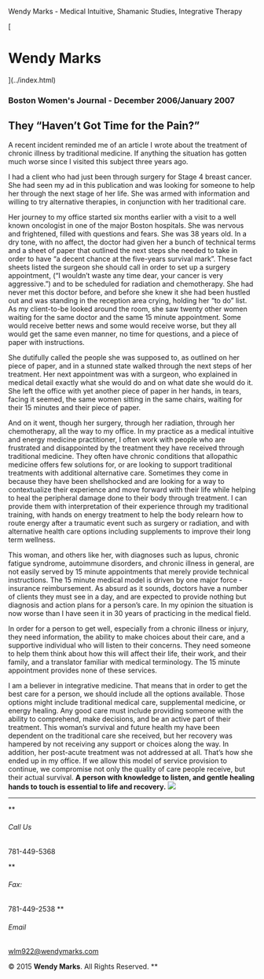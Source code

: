 Wendy Marks - Medical Intuitive, Shamanic Studies, Integrative Therapy  
   
 
 
[ 
# Wendy Marks
](../index.html)   
  

### Boston Women's Journal - December 2006/January 2007
 

## They “Haven’t Got Time for the Pain?”

A recent incident reminded me of an article I wrote about the treatment of chronic illness by traditional medicine. If anything the situation has gotten much worse since I visited this subject three years ago.

I had a client who had just been through surgery for Stage 4 breast cancer. She had seen my ad in this publication and was looking for someone to help her through the next stage of her life. She was armed with information and willing to try alternative therapies, in conjunction with her traditional care.

Her journey to my office started six months earlier with a visit to a well known oncologist in one of the major Boston hospitals. She was nervous and frightened, filled with questions and fears. She was 38 years old. In a dry tone, with no affect, the doctor had given her a bunch of technical terms and a sheet of paper that outlined the next steps she needed to take in order to have “a decent chance at the five-years survival mark”. These fact sheets listed the surgeon she should call in order to set up a surgery appointment, (“I wouldn’t waste any time dear, your cancer is very aggressive.”) and to be scheduled for radiation and chemotherapy. She had never met this doctor before, and before she knew it she had been hustled out and was standing in the reception area crying, holding her “to do” list. As my client-to-be looked around the room, she saw twenty other women waiting for the same doctor and the same 15 minute appointment. Some would receive better news and some would receive worse, but they all would get the same even manner, no time for questions, and a piece of paper with instructions.

She dutifully called the people she was supposed to, as outlined on her piece of paper, and in a stunned state walked through the next steps of her treatment. Her next appointment was with a surgeon, who explained in medical detail exactly what she would do and on what date she would do it. She left the office with yet another piece of paper in her hands, in tears, facing it seemed, the same women sitting in the same chairs, waiting for their 15 minutes and their piece of paper.

And on it went, though her surgery, through her radiation, through her chemotherapy, all the way to my office. In my practice as a medical intuitive and energy medicine practitioner, I often work with people who are frustrated and disappointed by the treatment they have received through traditional medicine. They often have chronic conditions that allopathic medicine offers few solutions for, or are looking to support traditional treatments with additional alternative care. Sometimes they come in because they have been shellshocked and are looking for a way to contextualize their experience and move forward with their life while helping to heal the peripheral damage done to their body through treatment. I can provide them with interpretation of their experience through my traditional training, with hands on energy treatment to help the body relearn how to route energy after a traumatic event such as surgery or radiation, and with alternative health care options including supplements to improve their long term wellness.

This woman, and others like her, with diagnoses such as lupus, chronic fatigue syndrome, autoimmune disorders, and chronic illness in general, are not easily served by 15 minute appointments that merely provide technical instructions. The 15 minute medical model is driven by one major force - insurance reimbursement. As absurd as it sounds, doctors have a number of clients they must see in a day, and are expected to provide nothing but diagnosis and action plans for a person’s care. In my opinion the situation is now worse than I have seen it in 30 years of practicing in the medical field.

In order for a person to get well, especially from a chronic illness or injury, they need information, the ability to make choices about their care, and a supportive individual who will listen to their concerns. They need someone to help them think about how this will affect their life, their work, and their family, and a translator familiar with medical terminology. The 15 minute appointment provides none of these services.

I am a believer in integrative medicine. That means that in order to get the best care for a person, we should include all the options available. Those options might include traditional medical care, supplemental medicine, or energy healing. Any good care must include providing someone with the ability to comprehend, make decisions, and be an active part of their treatment. This woman’s survival and future health my have been dependent on the traditional care she received, but her recovery was hampered by not receiving any support or choices along the way. In addition, her post-acute treatment was not addressed at all. That’s how she ended up in my office. If we allow this model of service provision to continue, we compromise not only the quality of care people receive, but their actual survival. **A person with knowledge to listen, and gentle healing hands to touch is essential to life and recovery.**
![](../img/wolflogo.png)
* * *
**
###### Call Us

781-449-5368  

**
###### Fax:

781-449-2538
**
###### Email

[wlm922@wendymarks.com](mailto:yourname@domain.com)
  
 

© 2015 **Wendy Marks**. All Rights Reserved.
   **